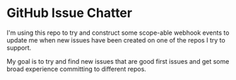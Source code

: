 # GitHub Issue Chatter

I'm using this repo to try and construct some scope-able webhook events to update me when new issues have been created on one of the repos I try to support. 

My goal is to try and find new issues that are good first issues and get some broad experience committing to different repos.
